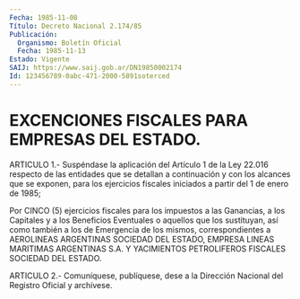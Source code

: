 ```yaml
---
Fecha: 1985-11-08
Título: Decreto Nacional 2.174/85
Publicación:
  Organismo: Boletín Oficial
  Fecha: 1985-11-13
Estado: Vigente
SAIJ: https://www.saij.gob.ar/DN19850002174
Id: 123456789-0abc-471-2000-5891soterced
---
```

# EXCENCIONES FISCALES PARA EMPRESAS DEL ESTADO.

<a id="1"></a>
ARTICULO 1.- Suspéndase la aplicación del Artículo 1 de la Ley 22.016  respecto  de las entidades que se detallan a continuación y con los alcances que  se  exponen,  para  los  ejercicios  fiscales iniciados a partir del 1 de enero de 1985;

Por  CINCO  (5)  ejercicios  fiscales  para  los  impuestos  a  las Ganancias,  a  los  Capitales  y  a  los  Beneficios  Eventuales  o aquellos  que  los sustituyan, así como también a los de Emergencia de los mismos, correspondientes  a  AEROLINEAS  ARGENTINAS SOCIEDAD DEL ESTADO, EMPRESA LINEAS MARITIMAS ARGENTINAS S.A.  Y YACIMIENTOS PETROLIFEROS FISCALES SOCIEDAD DEL ESTADO.

<a id="2"></a>
ARTICULO  2.-  Comuníquese,  publíquese,  dese  a la Dirección Nacional del Registro Oficial y archívese.